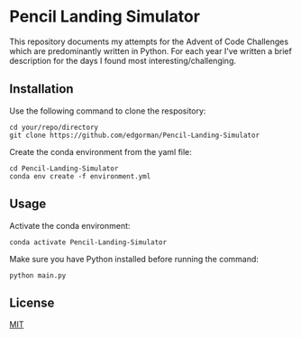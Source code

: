 # Pencil Landing Simulator

This repository documents my attempts for the Advent of Code Challenges which are predominantly written in Python. For each year I've written a brief description for the days I found most interesting/challenging.

## Installation
Use the following command to clone the respository:
```
cd your/repo/directory
git clone https://github.com/edgorman/Pencil-Landing-Simulator
```

Create the conda environment from the yaml file:
```
cd Pencil-Landing-Simulator
conda env create -f environment.yml
```

## Usage
Activate the conda environment:
```
conda activate Pencil-Landing-Simulator
```

Make sure you have Python installed before running the command:
```
python main.py
```

## License
[MIT](https://choosealicense.com/licenses/mit/)
